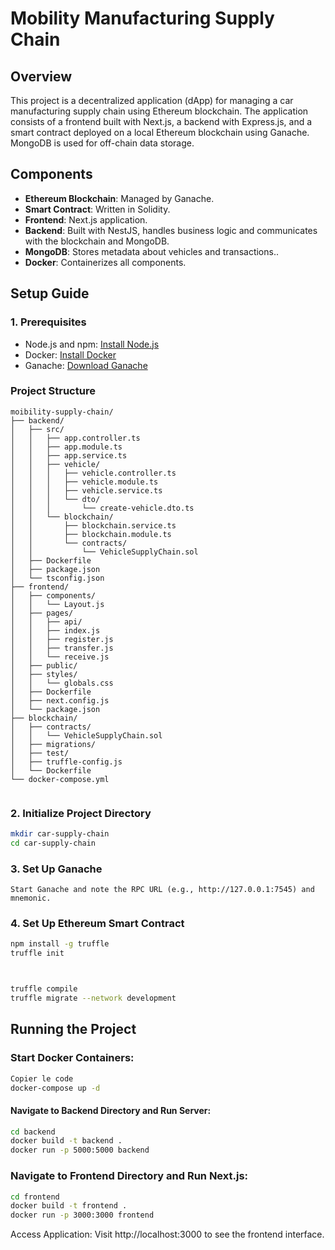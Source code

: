 # Mobility Manufacturing Supply Chain

## Overview

This project is a decentralized application (dApp) for managing a car manufacturing supply chain using Ethereum blockchain. The application consists of a frontend built with Next.js, a backend with Express.js, and a smart contract deployed on a local Ethereum blockchain using Ganache. MongoDB is used for off-chain data storage.

## Components

-   **Ethereum Blockchain**: Managed by Ganache.
-   **Smart Contract**: Written in Solidity.
-   **Frontend**: Next.js application.
-   **Backend**: Built with NestJS, handles business logic and communicates with the blockchain and MongoDB.
-   **MongoDB**: Stores metadata about vehicles and transactions..
-   **Docker**: Containerizes all components.

## Setup Guide

### 1. Prerequisites

-   Node.js and npm: [Install Node.js](https://nodejs.org/)
-   Docker: [Install Docker](https://www.docker.com/products/docker-desktop)
-   Ganache: [Download Ganache](https://www.trufflesuite.com/ganache)

### Project Structure

```
moibility-supply-chain/
├── backend/
│   ├── src/
│   │   ├── app.controller.ts
│   │   ├── app.module.ts
│   │   ├── app.service.ts
│   │   ├── vehicle/
│   │   │   ├── vehicle.controller.ts
│   │   │   ├── vehicle.module.ts
│   │   │   ├── vehicle.service.ts
│   │   │   └── dto/
│   │   │       └── create-vehicle.dto.ts
│   │   └── blockchain/
│   │       ├── blockchain.service.ts
│   │       ├── blockchain.module.ts
│   │       └── contracts/
│   │           └── VehicleSupplyChain.sol
│   ├── Dockerfile
│   ├── package.json
│   └── tsconfig.json
├── frontend/
│   ├── components/
│   │   └── Layout.js
│   ├── pages/
│   │   ├── api/
│   │   ├── index.js
│   │   ├── register.js
│   │   ├── transfer.js
│   │   └── receive.js
│   ├── public/
│   ├── styles/
│   │   └── globals.css
│   ├── Dockerfile
│   ├── next.config.js
│   └── package.json
├── blockchain/
│   ├── contracts/
│   │   └── VehicleSupplyChain.sol
│   ├── migrations/
│   ├── test/
│   ├── truffle-config.js
│   └── Dockerfile
└── docker-compose.yml


```

### 2. Initialize Project Directory

```sh
mkdir car-supply-chain
cd car-supply-chain
```

### 3. Set Up Ganache

    Start Ganache and note the RPC URL (e.g., http://127.0.0.1:7545) and mnemonic.

### 4. Set Up Ethereum Smart Contract

```sh
npm install -g truffle
truffle init



truffle compile
truffle migrate --network development

```

## Running the Project

### Start Docker Containers:

```sh
Copier le code
docker-compose up -d
```

#### Navigate to Backend Directory and Run Server:

```sh
cd backend
docker build -t backend .
docker run -p 5000:5000 backend
```

### Navigate to Frontend Directory and Run Next.js:

```sh
cd frontend
docker build -t frontend .
docker run -p 3000:3000 frontend
```

Access Application:
Visit http://localhost:3000 to see the frontend interface.

